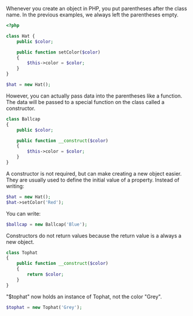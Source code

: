 Whenever you create an object in PHP, you put parentheses after the class name.
In the previous examples, we always left the parentheses empty.
```php
<?php

class Hat {
    public $color;

    public function setColor($color)
    {
        $this->color = $color;
    }
}

$hat = new Hat();
```

However, you can actually pass data into the parentheses like a function.
The data will be passed to a special function on the class called a constructor.
```php
class Ballcap
{
    public $color;

    public function __construct($color)
    {
        $this->color = $color;
    }
}
```

A constructor is not required, but can make creating a new object easier.
They are usually used to define the initial value of a property.
Instead of writing:
```php
$hat = new Hat();
$hat->setColor('Red');
```

You can write:
```php
$ballcap = new Ballcap('Blue');
```

Constructors do not return values because the return value is a always a new object.
```php
class Tophat
{
    public function __construct($color)
    {
        return $color;
    }
}
```

"$tophat" now holds an instance of Tophat, not the color "Grey".
```php
$tophat = new Tophat('Grey');
```
